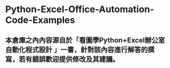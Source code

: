 # Python-Excel-Office-Automation-Code-Examples

## 本倉庫之內內容源自於「看圖學Python+Excel辦公室自動化程式設計 」一書，針對該內容進行解答的撰寫，若有錯誤歡迎提供修改及其建議。